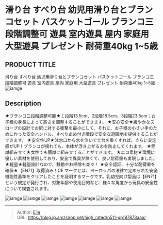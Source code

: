# 滑り台 すべり台 幼児用滑り台とブランコセット バスケットゴール ブランコ三段階調整可 遊具 室内遊具 屋内 家庭用 大型遊具 プレゼント 耐荷重40kg 1~5歳


## PRODUCT TITLE 

滑り台 すべり台 幼児用滑り台とブランコセット バスケットゴール ブランコ三段階調整可 遊具 室内遊具 屋内 家庭用 大型遊具 プレゼント 耐荷重40kg 1~5歳![iamge](https://b2bfiles1.gigab2b.cn/image/wkseller/303/20220720_a54d31de39fa6da5578c1e00ec27dd18.jpg)

## Description

★ブランコ三段階調整可能★１段階13.5cm、2段階18.5cm、3段階23.5cm；お子様の身長によって高さを調整することができます。
★安心安全★緩やかなスロープの設計でお尻に対する衝撃を最小にして、それに、お子様の小さい手のために作った安全ハンドル、すべり止め付き階段で安全な遊園地を提供することができます。
★安全性UP★注水口から水を注いで土台を重くすれば、さらに安定感がUP！ブランコが揺れても、本体が浮き上がるのを防止してくれます。
★簡単組み立て★女性でも簡単に組み立てることができます。
★エコ素材★環境に優しい素材を使用しており、安全で異臭が無くて、良い耐荷重も実現しました。
★軽量★軽量設計なので、移動やお掃除も楽々！
★安全認証、十分な耐荷重を確保★【EN71】取得済み！CE マークとは、ヨーロッパの法律で定められた安全機能性基準をクリアしたことを証明するマークです。乳幼児向け製品は【EN71】という規定が発行され、対象年齢や使用目的など、様々な角度から玩具の安全性について検査されます。



![iamge](https://b2bfiles1.gigab2b.cn/image/wkseller/303/20220721_8f4d3ad97a8b8ffc2fb92c5345162c0c.jpg)
![iamge](https://b2bfiles1.gigab2b.cn/image/wkseller/303/20220728_308c9bf53954e422dab627dd40257f2f.jpg)
![iamge](https://b2bfiles1.gigab2b.cn/image/wkseller/303/20220728_408b6579a7740e42da0b841977be438d.jpg)
![iamge](https://b2bfiles1.gigab2b.cn/image/wkseller/303/20220728_0158bf1ae1f5c90ebb94e4e79fac7c39.jpg)
![iamge](https://b2bfiles1.gigab2b.cn/image/wkseller/303/20220728_b9f759a92481a7b93e096dacc897fc96.jpg)
![iamge](https://b2bfiles1.gigab2b.cn/image/wkseller/303/20220728_b59f5e69db1530dfd782019ba2452b08.jpg)
![iamge](https://b2bfiles1.gigab2b.cn/image/wkseller/303/20220728_23153dbf64f161eb138f179a7edd974c.jpg)


---

> Author: [Ella](https://blog.jp.amzshop.net/)  
> URL: https://blog.jp.amzshop.net/high_rated/n511-pp197873aaa/  

